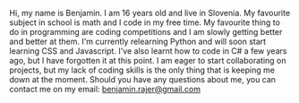 Hi, my name is Benjamin. I am 16 years old and live in Slovenia.
My favourite subject in school is math and I code in my free time.
My favourite thing to do in programming are coding competitions and I am slowly getting better and better at them.
I'm currently relearning Python and will soon start learning CSS and Javascript.
I've also learnt how to code in C# a few years ago, but I have forgotten it at this point.
I am eager to start collaborating on projects, but my lack of coding skills is the only thing that is keeping me down at the moment.
Should you have any questions about me, you can contact me on my email: benjamin.rajer@gmail.com
